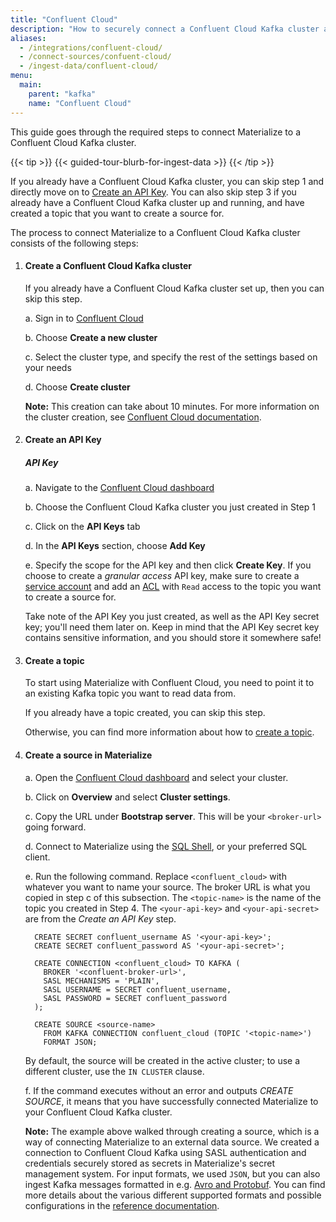 ```yaml
---
title: "Confluent Cloud"
description: "How to securely connect a Confluent Cloud Kafka cluster as a source to Materialize."
aliases:
  - /integrations/confluent-cloud/
  - /connect-sources/confuent-cloud/
  - /ingest-data/confluent-cloud/
menu:
  main:
    parent: "kafka"
    name: "Confluent Cloud"
---
```


[//]: # "TODO(morsapaes) The Kafka guides need to be rewritten for consistency
with the Postgres ones. We should include spill to disk in the guidance then."

This guide goes through the required steps to connect Materialize to a Confluent
Cloud Kafka cluster.

{{< tip >}}
{{< guided-tour-blurb-for-ingest-data >}}
{{< /tip >}}

If you already have a Confluent Cloud Kafka cluster, you can skip step 1 and
directly move on to [Create an API Key](#create-an-api-key). You can also skip
step 3 if you already have a Confluent Cloud Kafka cluster up and running, and
have created a topic that you want to create a source for.

The process to connect Materialize to a Confluent Cloud Kafka cluster consists
of the following steps:

1. #### Create a Confluent Cloud Kafka cluster

    If you already have a Confluent Cloud Kafka cluster set up, then you can
    skip this step.

    a. Sign in to [Confluent Cloud](https://confluent.cloud/)

    b. Choose **Create a new cluster**

    c. Select the cluster type, and specify the rest of the settings based on
    your needs

    d. Choose **Create cluster**

    **Note:** This creation can take about 10 minutes. For more information on the cluster creation, see [Confluent Cloud documentation](https://docs.confluent.io/cloud/current/get-started/index.html#step-1-create-a-ak-cluster-in-ccloud).

2. #### Create an API Key

    ##### API Key

    a. Navigate to the [Confluent Cloud dashboard](https://confluent.cloud/)

    b. Choose the Confluent Cloud Kafka cluster you just created in Step 1

    c. Click on the **API Keys** tab

    d. In the **API Keys** section, choose **Add Key**

    e. Specify the scope for the API key and then click **Create Key**. If you
    choose to create a _granular access_ API key, make sure to create a
    [service account](https://docs.confluent.io/cloud/current/access-management/identity/service-accounts.html#create-a-service-account-using-the-ccloud-console)
    and add an [ACL](https://docs.confluent.io/cloud/current/access-management/access-control/acl.html#use-access-control-lists-acls-for-ccloud)
    with `Read` access to the topic you want to create a source for.

    Take note of the API Key you just created, as well as the API Key secret
    key; you'll need them later on. Keep in mind that the API Key secret key
    contains sensitive information, and you should store it somewhere safe!

3. #### Create a topic

    To start using Materialize with Confluent Cloud, you need to point it to an
    existing Kafka topic you want to read data from.

    If you already have a topic created, you can skip this step.

    Otherwise, you can find more information about how to [create a topic](https://docs.confluent.io/cloud/current/get-started/index.html#step-2-create-a-ak-topic).

4. #### Create a source in Materialize

    a. Open the [Confluent Cloud dashboard](https://confluent.cloud/) and select your cluster.

    b. Click on **Overview** and select **Cluster settings**.

    c. Copy the URL under **Bootstrap server**. This will be your `<broker-url>` going forward.

    d. Connect to Materialize using the [SQL Shell](https://console.materialize.com/),
       or your preferred SQL client.

    e. Run the following command. Replace `<confluent_cloud>` with whatever you
    want to name your source. The broker URL is what you copied in step c of
    this subsection. The `<topic-name>` is the name of the topic you created in
    Step 4. The `<your-api-key>` and `<your-api-secret>` are from the _Create
    an API Key_ step.

    ```mzsql
      CREATE SECRET confluent_username AS '<your-api-key>';
      CREATE SECRET confluent_password AS '<your-api-secret>';

      CREATE CONNECTION <confluent_cloud> TO KAFKA (
        BROKER '<confluent-broker-url>',
        SASL MECHANISMS = 'PLAIN',
        SASL USERNAME = SECRET confluent_username,
        SASL PASSWORD = SECRET confluent_password
      );

      CREATE SOURCE <source-name>
        FROM KAFKA CONNECTION confluent_cloud (TOPIC '<topic-name>')
        FORMAT JSON;
    ```
    By default, the source will be created in the active cluster; to use a different
    cluster, use the `IN CLUSTER` clause.

    f. If the command executes without an error and outputs _CREATE SOURCE_, it
    means that you have successfully connected Materialize to your Confluent
    Cloud Kafka cluster.

    **Note:** The example above walked through creating a source, which is a way
    of connecting Materialize to an external data source. We created a
    connection to Confluent Cloud Kafka using SASL authentication and credentials
    securely stored as secrets in Materialize's secret management system. For
    input formats, we used `JSON`, but you can also ingest Kafka messages
    formatted in e.g. [Avro and Protobuf](/sql/create-source/kafka/#supported-formats).
    You can find more details about the various different supported formats and
    possible configurations in the [reference documentation](/sql/create-source/kafka/).
